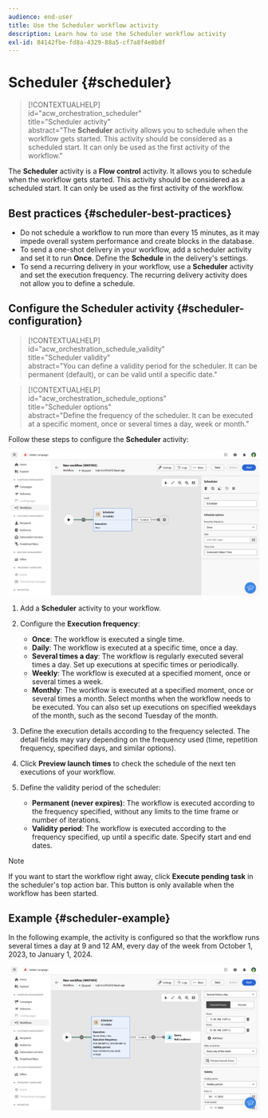 ```yaml
---
audience: end-user
title: Use the Scheduler workflow activity
description: Learn how to use the Scheduler workflow activity
exl-id: 84142fbe-fd8a-4329-88a5-cf7a8f4e8b8f
---
```

# Scheduler {#scheduler}

>[!CONTEXTUALHELP]  
>id="acw_orchestration_scheduler"  
>title="Scheduler activity"  
>abstract="The **Scheduler** activity allows you to schedule when the workflow gets started. This activity should be considered as a scheduled start. It can only be used as the first activity of the workflow."

The **Scheduler** activity is a **Flow control** activity. It allows you to schedule when the workflow gets started. This activity should be considered as a scheduled start. It can only be used as the first activity of the workflow.

## Best practices {#scheduler-best-practices}

* Do not schedule a workflow to run more than every 15 minutes, as it may impede overall system performance and create blocks in the database.  
* To send a one-shot delivery in your workflow, add a scheduler activity and set it to run **Once**. Define the **Schedule** in the delivery's settings.  
* To send a recurring delivery in your workflow, use a **Scheduler** activity and set the execution frequency. The recurring delivery activity does not allow you to define a schedule.

## Configure the Scheduler activity {#scheduler-configuration}

>[!CONTEXTUALHELP]  
>id="acw_orchestration_schedule_validity"  
>title="Scheduler validity"  
>abstract="You can define a validity period for the scheduler. It can be permanent (default), or can be valid until a specific date."

>[!CONTEXTUALHELP]  
>id="acw_orchestration_schedule_options"  
>title="Scheduler options"  
>abstract="Define the frequency of the scheduler. It can be executed at a specific moment, once or several times a day, week or month."

Follow these steps to configure the **Scheduler** activity:

![Scheduler activity configuration interface](../assets/workflow-scheduler.png)

1. Add a **Scheduler** activity to your workflow.  

1. Configure the **Execution frequency**:  

   * **Once**: The workflow is executed a single time.  
   * **Daily**: The workflow is executed at a specific time, once a day.  
   * **Several times a day**: The workflow is regularly executed several times a day. Set up executions at specific times or periodically.  
   * **Weekly**: The workflow is executed at a specified moment, once or several times a week.  
   * **Monthly**: The workflow is executed at a specified moment, once or several times a month. Select months when the workflow needs to be executed. You can also set up executions on specified weekdays of the month, such as the second Tuesday of the month.  

1. Define the execution details according to the frequency selected. The detail fields may vary depending on the frequency used (time, repetition frequency, specified days, and similar options).  

1. Click **Preview launch times** to check the schedule of the next ten executions of your workflow.  

1. Define the validity period of the scheduler:  

   * **Permanent (never expires)**: The workflow is executed according to the frequency specified, without any limits to the time frame or number of iterations.  
   * **Validity period**: The workflow is executed according to the frequency specified, up until a specific date. Specify start and end dates.  

>[!NOTE]  
>If you want to start the workflow right away, click **Execute pending task** in the scheduler's top action bar. This button is only available when the workflow has been started.

## Example {#scheduler-example}

In the following example, the activity is configured so that the workflow runs several times a day at 9 and 12 AM, every day of the week from October 1, 2023, to January 1, 2024.

![Scheduler activity example configuration](../assets/workflow-scheduler2.png)